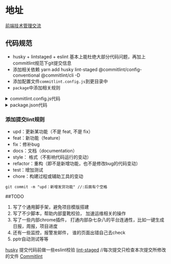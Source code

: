 # 地址
 [前端技术管理交流](https://www.yuque.com/iscott/tl)

 ## 代码规范
 *  husky + lintstaged + eslint 基本上能杜绝大部分代码问题，再加上commitlint规范下git提交信息
 * 添加相关依赖 yarn add husky lint-staged @commitlint/config-conventional @commitlint/cli -D
 * 添加配置文件`commitlint.config.js`到更目录中
 * `package`中添加相关规则

<details>
<summary>commitlint.config.js代码</summary>

 ```
module.exports = {
    extends: [
        '@commitlint/config-conventional'
    ],
    rules: {
        'type-enum': [2, 'always', [
            'upd', 'feat', 'fix', 'refactor', 'docs', 'chore', 'style', 'revert'
        ]],
        'type-case': [0],
        'type-empty': [0],
        'scope-empty': [0],
        'scope-case': [0],
        'subject-full-stop': [0, 'never'],
        'subject-case': [0, 'never'],
        'header-max-length': [0, 'always', 72]
    }
};
 ```
</details>

<details>
<summary>package.json代码</summary>

 ```
"husky": {
    "hooks": {
      "pre-commit": "lint-staged",
      "commit-msg": "commitlint -e $HUSKY_GIT_PARAMS"
    }
  },
  "lint-staged": {
    "src/**/*.js": ["yarn lint", "git add"]
  }
 ```
</details>

### 添加提交lint规则
* upd：更新某功能（不是 feat, 不是 fix）
* feat：新功能（feature）
* fix：修补bug
* docs：文档（documentation）
* style： 格式（不影响代码运行的变动）
* refactor：重构（即不是新增功能，也不是修改bug的代码变动）
* test：增加测试
* chore：构建过程或辅助工具的变动
```
git commit -m "upd：新增发货功能" //:后面有个空格
```

 ##TODO
1. 写了个通用脚手架，避免项目模版搭建
2. 写了不少脚本，帮助内部童靴校验， 加速运维相关的操作
3. 写了一些内部chrome插件， 打通内部杂七杂八的平台连通性，比如一键生成日报，周报，项目进度
4. 还有一些监控，报警发邮件， 谁的页面出错自己去check
5. pptr自动测试等等

[husky](https://zhuanlan.zhihu.com/p/35913229) 提交代码前做一些eslint校验
[lint-staged](https://segmentfault.com/a/1190000009546913) //每次提交只检查本次提交所修改的文件
[Commitlint](https://segmentfault.com/a/1190000017790694)







